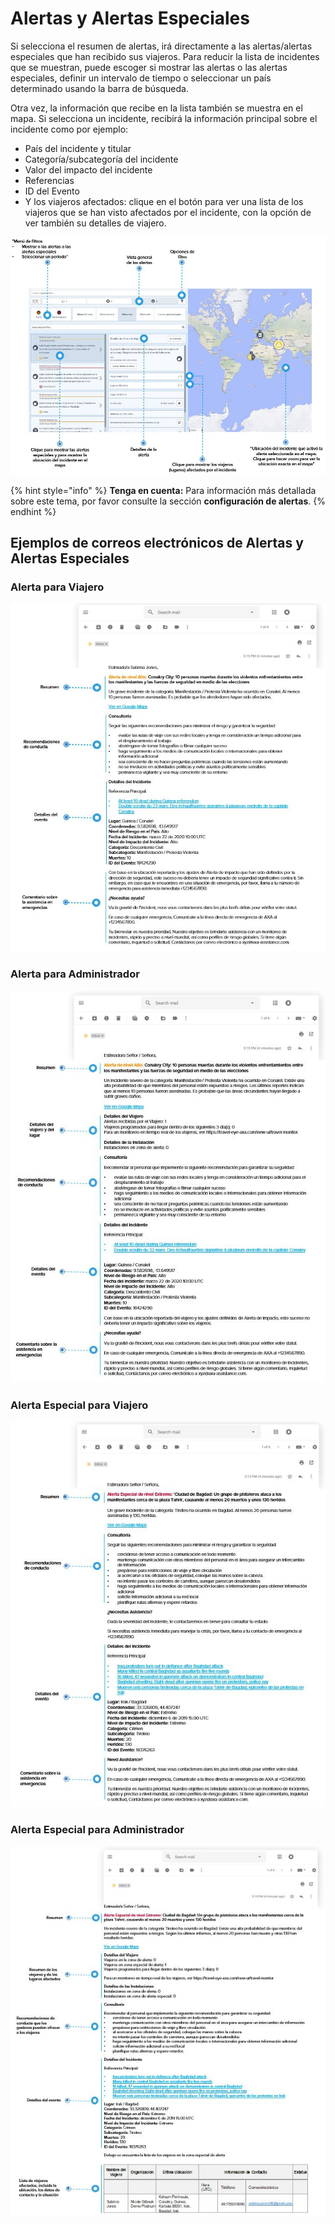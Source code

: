 # Alertas y Alertas Especiales

Si selecciona el resumen de alertas, irá directamente a las alertas/alertas especiales que han recibido sus viajeros. Para reducir la lista de incidentes que se muestran, puede escoger si mostrar las alertas o las alertas especiales, definir un intervalo de tiempo o seleccionar un país determinado usando la barra de búsqueda.

Otra vez, la información que recibe en la lista también se muestra en el mapa. Si selecciona un incidente, recibirá la información principal sobre el incidente como por ejemplo:

* País del incidente y titular
* Categoría/subcategoría del incidente
* Valor del impacto del incidente 
* Referencias 
* ID del Evento 
* Y los viajeros afectados: clique en el botón para ver una lista de los viajeros que se han visto afectados por el incidente, con la opción de ver también su detalles de viajero. 

![](../../.gitbook/assets/tm_img04%20%282%29.jpg)

{% hint style="info" %}
**Tenga en cuenta:** Para información más detallada sobre este tema, por favor consulte la sección **configuración de alertas**.
{% endhint %}

## Ejemplos de correos electrónicos de Alertas y Alertas Especiales

### Alerta para Viajero

![](../../.gitbook/assets/alert-traveller_mail%20%282%29.JPG)

### Alerta para Administrador

![](../../.gitbook/assets/alert-manager_mail.JPG)

### Alerta Especial para Viajero

![](../../.gitbook/assets/special-alert-traveller_mail%20%281%29.JPG)

### Alerta Especial para Administrador

![](../../.gitbook/assets/special-alert-manager_mail%20%282%29.JPG)


